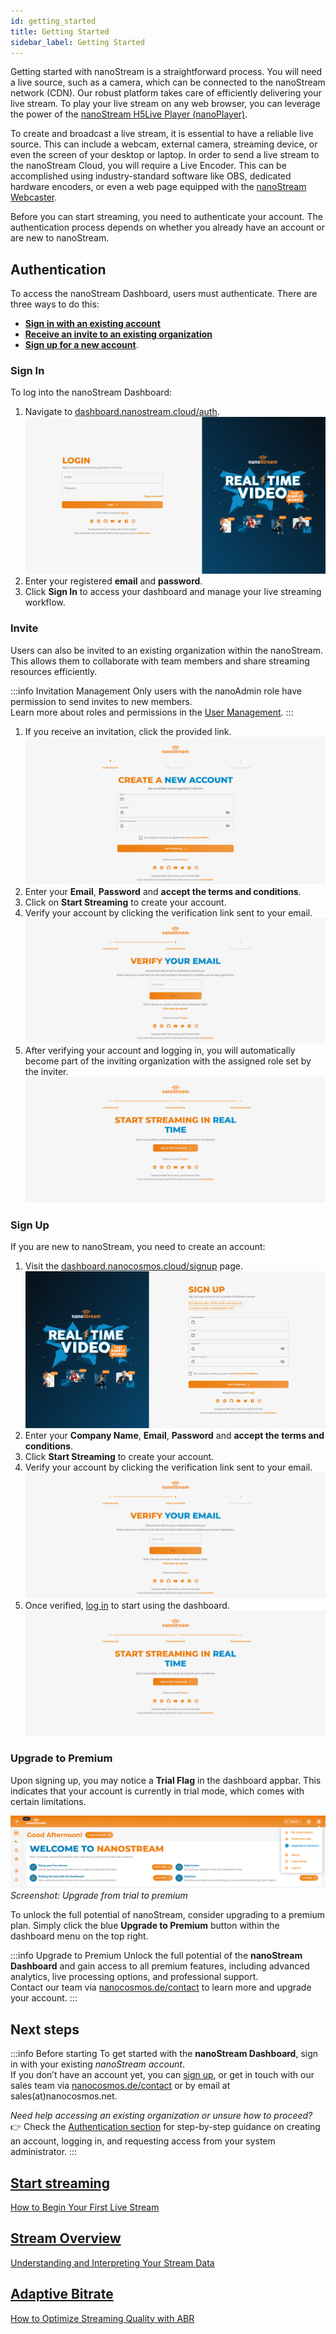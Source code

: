 ```yaml
---
id: getting_started
title: Getting Started
sidebar_label: Getting Started
---
```


Getting started with nanoStream is a straightforward process. You will need a live source, such as a camera, which can be connected to the nanoStream network (CDN). Our robust platform takes care of efficiently delivering your live stream. To play your live stream on any web browser, you can leverage the power of the [nanoStream H5Live Player (nanoPlayer)](../nanoplayer/nanoplayer_introduction).

To create and broadcast a live stream, it is essential to have a reliable live source. This can include a webcam, external camera, streaming device, or even the screen of your desktop or laptop. In order to send a live stream to the nanoStream Cloud, you will require a Live Encoder. This can be accomplished using industry-standard software like OBS, dedicated hardware encoders, or even a web page equipped with the [nanoStream Webcaster](https://docs.nanocosmos.de/docs/webrtc/nanostream_webrtc_introduction).

Before you can start streaming, you need to authenticate your account. The authentication process depends on whether you already have an account or are new to nanoStream.

## Authentication

To access the nanoStream Dashboard, users must authenticate. There are three ways to do this:
- **[Sign in with an existing account](#sign-in)**
- **[Receive an invite to an existing organization](#invite)**
- **[Sign up for a new account](#sign-up)**.

### Sign In

To log into the nanoStream Dashboard:
1. Navigate to [dashboard.nanostream.cloud/auth](https://dashboard.nanostream.cloud/auth).
    ![Screenshot: Sign in to nanoStream](../assets/dashboard/auth-signin.png)
2. Enter your registered **email** and **password**.
3. Click **Sign In** to access your dashboard and manage your live streaming workflow.

### Invite 

Users can also be invited to an existing organization within the nanoStream. This allows them to collaborate with team members and share streaming resources efficiently.

:::info Invitation Management
Only users with the <span className="role role-admin">nanoAdmin</span> role have permission to send invites to new members. <br/>
Learn more about roles and permissions in the [User Management](./user_management.md).
:::

1. If you receive an invitation, click the provided link.
    ![Screenshot: Invitation to existing organization in nanoStream](../assets/dashboard/auth-invite.png)
2. Enter your **Email**, **Password** and **accept the terms and conditions**.
3. Click on **Start Streaming** to create your account.
4. Verify your account by clicking the verification link sent to your email.
    ![Screenshot: Verify your Email](../assets/dashboard/auth-verify.png)
5. After verifying your account and logging in, you will automatically become part of the inviting organization with the assigned role set by the inviter.
    ![Screenshot: Verify your Email](../assets/dashboard/auth-welcome.png)

### Sign Up

If you are new to nanoStream, you need to create an account:
1. Visit the [dashboard.nanocosmos.cloud/signup](https://dashboard.nanocosmos.cloud/signup) page.
    ![Screenshot: Signup to nanoStream](../assets/dashboard/auth-signup.png)
2. Enter your **Company Name**, **Email**, **Password** and **accept the terms and conditions**.
3. Click **Start Streaming** to create your account.
4. Verify your account by clicking the verification link sent to your email.
    ![Screenshot: Verify your Email](../assets/dashboard/auth-verify.png)
5. Once verified, [log in](#sign-in) to start using the dashboard.
    ![Screenshot: Verify your Email](../assets/dashboard/auth-welcome.png)


### Upgrade to Premium

Upon signing up, you may notice a **Trial Flag** in the dashboard appbar. This indicates that your account is currently in trial mode, which comes with certain limitations.


![Screenshot: Upgrade from trial to premium](../assets/dashboard/trial-orga.png)
*Screenshot: Upgrade from trial to premium*

To unlock the full potential of nanoStream, consider upgrading to a premium plan. Simply click the blue **Upgrade to Premium** button within the dashboard menu on the top right.

:::info Upgrade to Premium
Unlock the full potential of the **nanoStream Dashboard** and gain access to all premium features, including advanced analytics, live processing options, and professional support.  
Contact our team via [nanocosmos.de/contact](https://www.nanocosmos.de/contact) to learn more and upgrade your account.
:::

## Next steps

:::info Before starting
To get started with the **nanoStream Dashboard**, sign in with your existing *nanoStream account*.  
If you don’t have an account yet, you can [sign up](https://dashboard.nanostream.cloud/signup), or get in touch with our sales team via [nanocosmos.de/contact](https://www.nanocosmos.de/contact) or by email at sales(at)nanocosmos.net.

*Need help accessing an existing organization or unsure how to proceed?* <br/>
👉  Check the [Authentication section](#authentication) for step-by-step guidance on creating an account, logging in, and requesting access from your system administrator.
:::

<article class="margin-top--lg">
    <section class="row list_ZO3j">
        <article class="col col--4 margin-bottom--lg">
            <a class="card padding--lg cardContainer_Uewx" href="./start_streaming">
                <h2>Start streaming</h2>
                <p>How to Begin Your First Live Stream</p>
            </a>
        </article>
        <article class="col col--4 margin-bottom--lg">
            <a class="card padding--lg cardContainer_Uewx" href="./stream_overview">
                <h2>Stream Overview</h2>
                <p>Understanding and Interpreting Your Stream Data</p>
            </a>
        </article>
        <article class="col col--4 margin-bottom--lg">
            <a class="card padding--lg cardContainer_Uewx" href="./abr_transcoding">
                <h2>Adaptive Bitrate</h2>
                <p>How to Optimize Streaming Quality with ABR</p>
            </a>
        </article>
    </section>
</article>
